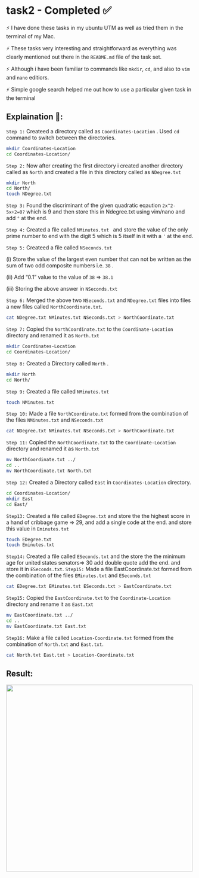 # task2 - Completed ✅

⚡️ I have done these tasks in my ubuntu UTM as well as tried them in the terminal of my Mac. 

⚡️ These tasks very interesting and straightforward as everything was clearly mentioned out there in the ``README.md`` file of the task set.

⚡️ Although i have been familiar to commands like ``mkdir``, ``cd``, and also to ``vim`` and ``nano`` editiors.

⚡️ Simple google search helped me out how to use a particular given task in the terminal

## Explaination 🤔: 

```Step 1:``` Createed a directory called as  ```Coordinates-Location``` . Used ```cd``` command to switch between the directories.

```sh 
mkdir Coordinates-Location
cd Coordinates-Location/
```

```Step 2:``` Now after creating the first directory i created another directory  called as ```North``` and created a file in this directory called as ```NDegree.txt```



```sh
mkdir North
cd North/
touch NDegree.txt
```
```Step 3:``` Found the discriminant of the given quadratic eqaution ```2x^2-5x+2=0?``` which is 9 and then store this in Ndegree.txt using vim/nano and add ```°``` at the end.

```Step 4:``` Created a file called ```NMinutes.txt ``` and store the value of the only prime number to end with the digit 5 which is 5 itself in it with a ```'``` at the end.

```Step 5:``` Createed a file called ```NSeconds.txt``` 

(i) Store the value of the largest even number that can not be written as the sum of two odd composite numbers i.e. ``38`` .

(ii) Add “0.1” value to the value of ```38``` => ```38.1```

(iii) Storing the above answer in ```NSeconds.txt```

```Step 6:``` Merged the above two ```NSeconds.txt``` and ```NDegree.txt``` files  into files a new files called ```NorthCoordinate.txt```.
```sh
cat NDegree.txt NMinutes.txt NSeconds.txt > NorthCoordinate.txt
```
```Step 7:``` Copied the ```NorthCoordinate.txt``` to the ```Coordinate-Location``` directory and renamed it as ```North.txt```

```sh
mkdir Coordinates-Location
cd Coordinates-Location/
```
```Step 8:``` Created a Directory called ```North``` .

```sh
mkdir North
cd North/
```
```Step 9:``` Created a file called ```NMinutes.txt```
```sh
touch NMinutes.txt
```
```Step 10:``` Made a file ```NorthCoordinate.txt``` formed from the combination of the files ```NMinutes.txt``` and ```NSeconds.txt```


```sh
cat NDegree.txt NMinutes.txt NSeconds.txt > NorthCoordinate.txt
```
```Step 11:``` Copied the ```NorthCoordinate.txt``` to the ```Coordinate-Location``` directory and renamed it as ```North.txt``` 

```sh
mv NorthCoordinate.txt ../
cd ..
mv NorthCoordinate.txt North.txt
```
```Step 12:``` Created a Directory called ```East``` in ```Coordinates-Location``` directory.
```sh
cd Coordinates-Location/
mkdir East
cd East/
```
```Step13:``` Created a file called ```EDegree.txt``` and store the the highest score in a hand of cribbage game => 29, and add a single code at the end. and store this value in ```Eminutes.txt```
```sh 
touch EDegree.txt
touch Eminutes.txt
```
```Step14:``` Created a file called ```ESeconds.txt``` and the store the the minimum age for united states senators=> 30
add double quote add the end. and store it in ```ESeconds.txt```.
```Step15:``` Made a file EastCoordinate.txt formed from the combination of the files ```EMinutes.txt``` and ```ESeconds.txt```
```sh
cat EDegree.txt EMinutes.txt ESeconds.txt > EastCoordinate.txt
```
``Step15:`` Copied the ```EastCoordinate.txt``` to the ```Coordinate-Location``` directory and rename it as ```East.txt```
```sh 
mv EastCoordinate.txt ../
cd ..
mv EastCoordinate.txt East.txt
```
```Step16:``` Make a file called ```Location-Coordinate.txt``` formed from the combination of ```North.txt``` and ```East.txt```.

```sh 
cat North.txt East.txt > Location-Coordinate.txt
```
## Result:

<img src="https://raw.githubusercontent.com/hitaarthh/amFOSS-tasks/main/task2/task2-map.png?token=GHSAT0AAAAAABTEUXUJGEWBYKTCP2MQ5IUCYSUU2UA" height="500">
